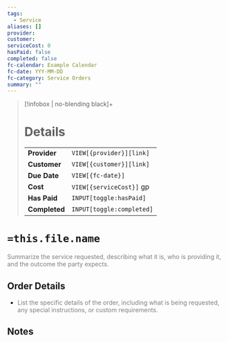 ```yaml
---
tags:
  - Service
aliases: []
provider:
customer:
serviceCost: 0
hasPaid: false
completed: false
fc-calendar: Example Calendar
fc-date: YYY-MM-DD
fc-category: Service Orders
summary: ""
---
```


> [!infobox | no-blending black]+ <font color="#ffffff">Infobox</font>
> # Details
> |  |  |
> |---|---|
> | **Provider** | `VIEW[{provider}][link]` |
> | **Customer** | `VIEW[{customer}][link]` |
> | **Due Date** | `VIEW[{fc-date}]` |
> | **Cost** | `VIEW[{serviceCost}]` gp |
> | **Has Paid** | `INPUT[toggle:hasPaid]` |
> | **Completed** | `INPUT[toggle:completed]` |



# `=this.file.name`

<font color="#7f7f7f">Summarize the service requested, describing what it is, who is providing it, and the outcome the party expects.</font>

## Order Details

- <font color="#7f7f7f">List the specific details of the order, including what is being requested, any special instructions, or custom requirements.</font>

## Notes

